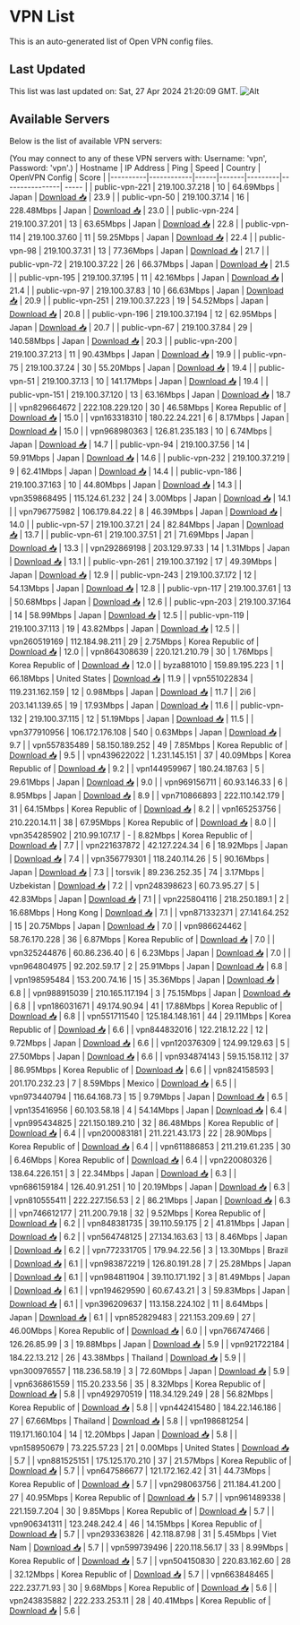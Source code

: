 # VPN List

This is an auto-generated list of Open VPN config files.

## Last Updated

This list was last updated on: Sat, 27 Apr 2024 21:20:09 GMT.
![Alt](https://repobeats.axiom.co/api/embed/186b98318ef1479477931607c1ad7d823f12451f.svg "Repobeats analytics image")

## Available Servers

Below is the list of available VPN servers:

(You may connect to any of these VPN servers with: Username: 'vpn', Password: 'vpn'.)
| Hostname | IP Address | Ping | Speed | Country | OpenVPN Config | Score |
|----------|------------|------|-------|---------|----------------| ----- |
| public-vpn-221 | 219.100.37.218 | 10 | 64.69Mbps | Japan | [Download 📥](./configs/server_0_JP.ovpn) | 23.9 |
| public-vpn-50 | 219.100.37.14 | 16 | 228.48Mbps | Japan | [Download 📥](./configs/server_1_JP.ovpn) | 23.0 |
| public-vpn-224 | 219.100.37.201 | 13 | 63.65Mbps | Japan | [Download 📥](./configs/server_2_JP.ovpn) | 22.8 |
| public-vpn-114 | 219.100.37.60 | 11 | 59.25Mbps | Japan | [Download 📥](./configs/server_3_JP.ovpn) | 22.4 |
| public-vpn-98 | 219.100.37.31 | 13 | 77.36Mbps | Japan | [Download 📥](./configs/server_4_JP.ovpn) | 21.7 |
| public-vpn-72 | 219.100.37.22 | 26 | 66.37Mbps | Japan | [Download 📥](./configs/server_5_JP.ovpn) | 21.5 |
| public-vpn-195 | 219.100.37.195 | 11 | 42.16Mbps | Japan | [Download 📥](./configs/server_6_JP.ovpn) | 21.4 |
| public-vpn-97 | 219.100.37.83 | 10 | 66.63Mbps | Japan | [Download 📥](./configs/server_7_JP.ovpn) | 20.9 |
| public-vpn-251 | 219.100.37.223 | 19 | 54.52Mbps | Japan | [Download 📥](./configs/server_8_JP.ovpn) | 20.8 |
| public-vpn-196 | 219.100.37.194 | 12 | 62.95Mbps | Japan | [Download 📥](./configs/server_9_JP.ovpn) | 20.7 |
| public-vpn-67 | 219.100.37.84 | 29 | 140.58Mbps | Japan | [Download 📥](./configs/server_10_JP.ovpn) | 20.3 |
| public-vpn-200 | 219.100.37.213 | 11 | 90.43Mbps | Japan | [Download 📥](./configs/server_11_JP.ovpn) | 19.9 |
| public-vpn-75 | 219.100.37.24 | 30 | 55.20Mbps | Japan | [Download 📥](./configs/server_12_JP.ovpn) | 19.4 |
| public-vpn-51 | 219.100.37.13 | 10 | 141.17Mbps | Japan | [Download 📥](./configs/server_13_JP.ovpn) | 19.4 |
| public-vpn-151 | 219.100.37.120 | 13 | 63.16Mbps | Japan | [Download 📥](./configs/server_14_JP.ovpn) | 18.7 |
| vpn829664672 | 222.108.229.120 | 30 | 46.58Mbps | Korea Republic of | [Download 📥](./configs/server_15_KR.ovpn) | 15.0 |
| vpn163318310 | 180.22.24.221 | 6 | 8.17Mbps | Japan | [Download 📥](./configs/server_16_JP.ovpn) | 15.0 |
| vpn968980363 | 126.81.235.183 | 10 | 6.74Mbps | Japan | [Download 📥](./configs/server_17_JP.ovpn) | 14.7 |
| public-vpn-94 | 219.100.37.56 | 14 | 59.91Mbps | Japan | [Download 📥](./configs/server_18_JP.ovpn) | 14.6 |
| public-vpn-232 | 219.100.37.219 | 9 | 62.41Mbps | Japan | [Download 📥](./configs/server_19_JP.ovpn) | 14.4 |
| public-vpn-186 | 219.100.37.163 | 10 | 44.80Mbps | Japan | [Download 📥](./configs/server_20_JP.ovpn) | 14.3 |
| vpn359868495 | 115.124.61.232 | 24 | 3.00Mbps | Japan | [Download 📥](./configs/server_21_JP.ovpn) | 14.1 |
| vpn796775982 | 106.179.84.22 | 8 | 46.39Mbps | Japan | [Download 📥](./configs/server_22_JP.ovpn) | 14.0 |
| public-vpn-57 | 219.100.37.21 | 24 | 82.84Mbps | Japan | [Download 📥](./configs/server_23_JP.ovpn) | 13.7 |
| public-vpn-61 | 219.100.37.51 | 21 | 71.69Mbps | Japan | [Download 📥](./configs/server_24_JP.ovpn) | 13.3 |
| vpn292869198 | 203.129.97.33 | 14 | 1.31Mbps | Japan | [Download 📥](./configs/server_25_JP.ovpn) | 13.1 |
| public-vpn-261 | 219.100.37.192 | 17 | 49.39Mbps | Japan | [Download 📥](./configs/server_26_JP.ovpn) | 12.9 |
| public-vpn-243 | 219.100.37.172 | 12 | 54.13Mbps | Japan | [Download 📥](./configs/server_27_JP.ovpn) | 12.8 |
| public-vpn-117 | 219.100.37.61 | 13 | 50.68Mbps | Japan | [Download 📥](./configs/server_28_JP.ovpn) | 12.6 |
| public-vpn-203 | 219.100.37.164 | 14 | 58.99Mbps | Japan | [Download 📥](./configs/server_29_JP.ovpn) | 12.5 |
| public-vpn-119 | 219.100.37.113 | 19 | 43.82Mbps | Japan | [Download 📥](./configs/server_30_JP.ovpn) | 12.5 |
| vpn260519169 | 112.184.98.211 | 29 | 2.75Mbps | Korea Republic of | [Download 📥](./configs/server_31_KR.ovpn) | 12.0 |
| vpn864308639 | 220.121.210.79 | 30 | 1.76Mbps | Korea Republic of | [Download 📥](./configs/server_32_KR.ovpn) | 12.0 |
| byza881010 | 159.89.195.223 | 1 | 66.18Mbps | United States | [Download 📥](./configs/server_33_US.ovpn) | 11.9 |
| vpn551022834 | 119.231.162.159 | 12 | 0.98Mbps | Japan | [Download 📥](./configs/server_34_JP.ovpn) | 11.7 |
| 2i6 | 203.141.139.65 | 19 | 17.93Mbps | Japan | [Download 📥](./configs/server_35_JP.ovpn) | 11.6 |
| public-vpn-132 | 219.100.37.115 | 12 | 51.19Mbps | Japan | [Download 📥](./configs/server_36_JP.ovpn) | 11.5 |
| vpn377910956 | 106.172.176.108 | 540 | 0.63Mbps | Japan | [Download 📥](./configs/server_37_JP.ovpn) | 9.7 |
| vpn557835489 | 58.150.189.252 | 49 | 7.85Mbps | Korea Republic of | [Download 📥](./configs/server_38_KR.ovpn) | 9.5 |
| vpn439622022 | 1.231.145.151 | 37 | 40.09Mbps | Korea Republic of | [Download 📥](./configs/server_39_KR.ovpn) | 9.2 |
| vpn144959967 | 180.24.187.63 | 5 | 29.61Mbps | Japan | [Download 📥](./configs/server_40_JP.ovpn) | 9.0 |
| vpn969156711 | 60.93.146.33 | 6 | 8.95Mbps | Japan | [Download 📥](./configs/server_41_JP.ovpn) | 8.9 |
| vpn710866893 | 222.110.142.179 | 31 | 64.15Mbps | Korea Republic of | [Download 📥](./configs/server_42_KR.ovpn) | 8.2 |
| vpn165253756 | 210.220.14.11 | 38 | 67.95Mbps | Korea Republic of | [Download 📥](./configs/server_43_KR.ovpn) | 8.0 |
| vpn354285902 | 210.99.107.17 | - | 8.82Mbps | Korea Republic of | [Download 📥](./configs/server_44_KR.ovpn) | 7.7 |
| vpn221637872 | 42.127.224.34 | 6 | 18.92Mbps | Japan | [Download 📥](./configs/server_45_JP.ovpn) | 7.4 |
| vpn356779301 | 118.240.114.26 | 5 | 90.16Mbps | Japan | [Download 📥](./configs/server_46_JP.ovpn) | 7.3 |
| torsvik | 89.236.252.35 | 74 | 3.17Mbps | Uzbekistan | [Download 📥](./configs/server_47_UZ.ovpn) | 7.2 |
| vpn248398623 | 60.73.95.27 | 5 | 42.83Mbps | Japan | [Download 📥](./configs/server_48_JP.ovpn) | 7.1 |
| vpn225804116 | 218.250.189.1 | 2 | 16.68Mbps | Hong Kong | [Download 📥](./configs/server_49_HK.ovpn) | 7.1 |
| vpn871332371 | 27.141.64.252 | 15 | 20.75Mbps | Japan | [Download 📥](./configs/server_50_JP.ovpn) | 7.0 |
| vpn986624462 | 58.76.170.228 | 36 | 6.87Mbps | Korea Republic of | [Download 📥](./configs/server_51_KR.ovpn) | 7.0 |
| vpn325244876 | 60.86.236.40 | 6 | 6.23Mbps | Japan | [Download 📥](./configs/server_52_JP.ovpn) | 7.0 |
| vpn964804975 | 92.202.59.17 | 2 | 25.91Mbps | Japan | [Download 📥](./configs/server_53_JP.ovpn) | 6.8 |
| vpn198595484 | 153.200.74.16 | 15 | 35.36Mbps | Japan | [Download 📥](./configs/server_54_JP.ovpn) | 6.8 |
| vpn988915039 | 210.165.117.194 | 3 | 75.15Mbps | Japan | [Download 📥](./configs/server_55_JP.ovpn) | 6.8 |
| vpn186031671 | 49.174.90.94 | 41 | 17.88Mbps | Korea Republic of | [Download 📥](./configs/server_56_KR.ovpn) | 6.8 |
| vpn551711540 | 125.184.148.161 | 44 | 29.11Mbps | Korea Republic of | [Download 📥](./configs/server_57_KR.ovpn) | 6.6 |
| vpn844832016 | 122.218.12.22 | 12 | 9.72Mbps | Japan | [Download 📥](./configs/server_58_JP.ovpn) | 6.6 |
| vpn120376309 | 124.99.129.63 | 5 | 27.50Mbps | Japan | [Download 📥](./configs/server_59_JP.ovpn) | 6.6 |
| vpn934874143 | 59.15.158.112 | 37 | 86.95Mbps | Korea Republic of | [Download 📥](./configs/server_60_KR.ovpn) | 6.6 |
| vpn824158593 | 201.170.232.23 | 7 | 8.59Mbps | Mexico | [Download 📥](./configs/server_61_MX.ovpn) | 6.5 |
| vpn973440794 | 116.64.168.73 | 15 | 9.79Mbps | Japan | [Download 📥](./configs/server_62_JP.ovpn) | 6.5 |
| vpn135416956 | 60.103.58.18 | 4 | 54.14Mbps | Japan | [Download 📥](./configs/server_63_JP.ovpn) | 6.4 |
| vpn995434825 | 221.150.189.210 | 32 | 86.48Mbps | Korea Republic of | [Download 📥](./configs/server_64_KR.ovpn) | 6.4 |
| vpn200083181 | 211.221.43.173 | 22 | 28.90Mbps | Korea Republic of | [Download 📥](./configs/server_65_KR.ovpn) | 6.4 |
| vpn611886853 | 211.219.61.235 | 30 | 6.46Mbps | Korea Republic of | [Download 📥](./configs/server_66_KR.ovpn) | 6.4 |
| vpn220080326 | 138.64.226.151 | 3 | 22.34Mbps | Japan | [Download 📥](./configs/server_67_JP.ovpn) | 6.3 |
| vpn686159184 | 126.40.91.251 | 10 | 20.19Mbps | Japan | [Download 📥](./configs/server_68_JP.ovpn) | 6.3 |
| vpn810555411 | 222.227.156.53 | 2 | 86.21Mbps | Japan | [Download 📥](./configs/server_69_JP.ovpn) | 6.3 |
| vpn746612177 | 211.200.79.18 | 32 | 9.52Mbps | Korea Republic of | [Download 📥](./configs/server_70_KR.ovpn) | 6.2 |
| vpn848381735 | 39.110.59.175 | 2 | 41.81Mbps | Japan | [Download 📥](./configs/server_71_JP.ovpn) | 6.2 |
| vpn564748125 | 27.134.163.63 | 13 | 8.46Mbps | Japan | [Download 📥](./configs/server_72_JP.ovpn) | 6.2 |
| vpn772331705 | 179.94.22.56 | 3 | 13.30Mbps | Brazil | [Download 📥](./configs/server_73_BR.ovpn) | 6.1 |
| vpn983872219 | 126.80.191.28 | 7 | 25.28Mbps | Japan | [Download 📥](./configs/server_74_JP.ovpn) | 6.1 |
| vpn984811904 | 39.110.171.192 | 3 | 81.49Mbps | Japan | [Download 📥](./configs/server_75_JP.ovpn) | 6.1 |
| vpn194629590 | 60.67.43.21 | 3 | 59.83Mbps | Japan | [Download 📥](./configs/server_76_JP.ovpn) | 6.1 |
| vpn396209637 | 113.158.224.102 | 11 | 8.64Mbps | Japan | [Download 📥](./configs/server_77_JP.ovpn) | 6.1 |
| vpn852829483 | 221.153.209.69 | 27 | 46.00Mbps | Korea Republic of | [Download 📥](./configs/server_78_KR.ovpn) | 6.0 |
| vpn766747466 | 126.26.85.99 | 3 | 19.88Mbps | Japan | [Download 📥](./configs/server_79_JP.ovpn) | 5.9 |
| vpn921722184 | 184.22.13.212 | 26 | 43.38Mbps | Thailand | [Download 📥](./configs/server_80_TH.ovpn) | 5.9 |
| vpn300976557 | 118.236.58.19 | 3 | 72.60Mbps | Japan | [Download 📥](./configs/server_81_JP.ovpn) | 5.9 |
| vpn636861559 | 115.20.233.56 | 35 | 8.32Mbps | Korea Republic of | [Download 📥](./configs/server_82_KR.ovpn) | 5.8 |
| vpn492970519 | 118.34.129.249 | 28 | 56.82Mbps | Korea Republic of | [Download 📥](./configs/server_83_KR.ovpn) | 5.8 |
| vpn442415480 | 184.22.146.186 | 27 | 67.66Mbps | Thailand | [Download 📥](./configs/server_84_TH.ovpn) | 5.8 |
| vpn198681254 | 119.171.160.104 | 14 | 12.20Mbps | Japan | [Download 📥](./configs/server_85_JP.ovpn) | 5.8 |
| vpn158950679 | 73.225.57.23 | 21 | 0.00Mbps | United States | [Download 📥](./configs/server_86_US.ovpn) | 5.7 |
| vpn881525151 | 175.125.170.210 | 37 | 21.57Mbps | Korea Republic of | [Download 📥](./configs/server_87_KR.ovpn) | 5.7 |
| vpn647586677 | 121.172.162.42 | 31 | 44.73Mbps | Korea Republic of | [Download 📥](./configs/server_88_KR.ovpn) | 5.7 |
| vpn298063756 | 211.184.41.200 | 27 | 40.95Mbps | Korea Republic of | [Download 📥](./configs/server_89_KR.ovpn) | 5.7 |
| vpn961489338 | 221.159.7.204 | 30 | 9.85Mbps | Korea Republic of | [Download 📥](./configs/server_90_KR.ovpn) | 5.7 |
| vpn906341311 | 123.248.242.4 | 46 | 14.15Mbps | Korea Republic of | [Download 📥](./configs/server_91_KR.ovpn) | 5.7 |
| vpn293363826 | 42.118.87.98 | 31 | 5.45Mbps | Viet Nam | [Download 📥](./configs/server_92_VN.ovpn) | 5.7 |
| vpn599739496 | 220.118.56.17 | 33 | 8.99Mbps | Korea Republic of | [Download 📥](./configs/server_93_KR.ovpn) | 5.7 |
| vpn504150830 | 220.83.162.60 | 28 | 32.12Mbps | Korea Republic of | [Download 📥](./configs/server_94_KR.ovpn) | 5.7 |
| vpn663848465 | 222.237.71.93 | 30 | 9.68Mbps | Korea Republic of | [Download 📥](./configs/server_95_KR.ovpn) | 5.6 |
| vpn243835882 | 222.233.253.11 | 28 | 40.41Mbps | Korea Republic of | [Download 📥](./configs/server_96_KR.ovpn) | 5.6 |
